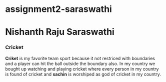 # assignment2-saraswathi
# Nishanth Raju Saraswathi
### Cricket

**Criket** is my favorite team sport because it not restriced with boundaries and a player can hit the ball outside the boundary also. In my country we bought up watching and playing cricket where every person in my country is found of cricket and **sachin** is worshiped as god of cricket in my country.

